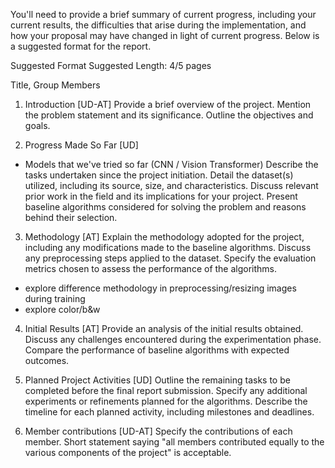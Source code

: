 You'll need to provide a brief summary of current progress, including your current results, the difficulties that arise during the implementation, and how your proposal may have changed in light of current progress. Below is a suggested format for the report.

Suggested Format
Suggested Length: 4/5 pages

Title, Group Members

1. Introduction [UD-AT]
Provide a brief overview of the project.
Mention the problem statement and its significance.
Outline the objectives and goals.

2. Progress Made So Far [UD]
+ Models that we've tried so far (CNN / Vision Transformer)
Describe the tasks undertaken since the project initiation. 
Detail the dataset(s) utilized, including its source, size, and characteristics.
Discuss relevant prior work in the field and its implications for your project.
Present baseline algorithms considered for solving the problem and reasons behind their selection.

3. Methodology [AT]
Explain the methodology adopted for the project, including any modifications made to the baseline algorithms.
Discuss any preprocessing steps applied to the dataset.
Specify the evaluation metrics chosen to assess the performance of the algorithms.
+ explore difference methodology in preprocessing/resizing images during training
+ explore color/b&w

4. Initial Results [AT]
Provide an analysis of the initial results obtained.
Discuss any challenges encountered during the experimentation phase.
Compare the performance of baseline algorithms with expected outcomes.

5. Planned Project Activities [UD]
Outline the remaining tasks to be completed before the final report submission.
Specify any additional experiments or refinements planned for the algorithms.
Describe the timeline for each planned activity, including milestones and deadlines.

6. Member contributions [UD-AT]
Specify the contributions of each member.
Short statement saying "all members contributed equally to the various components of the project" is acceptable.
